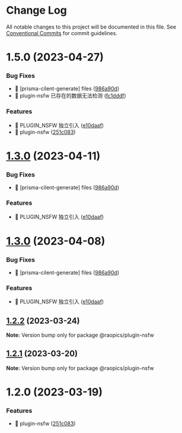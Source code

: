# Change Log

All notable changes to this project will be documented in this file.
See [Conventional Commits](https://conventionalcommits.org) for commit guidelines.

# 1.5.0 (2023-04-27)

### Bug Fixes

- 🐛 [prisma-cilent-generate] files ([986a90d](https://github.com/rao-pics/core/commit/986a90df674213cfe574bbb4a56651026f4397d5))
- 🐛 plugin-nsfw 已存在的数据无法检测 ([fc1dddf](https://github.com/rao-pics/core/commit/fc1dddfd882e97ddb123f005be23b780388ff84a))

### Features

- 🎸 PLUGIN_NSFW 独立引入 ([e10daaf](https://github.com/rao-pics/core/commit/e10daaf085c7c0443cdc8a1174c94e83e8a5b37a))
- 🎸 plugin-nsfw ([251c083](https://github.com/rao-pics/core/commit/251c0831cf1e4faf62ff929a10b100614e51019d))

# [1.3.0](https://github.com/rao-pics/core/compare/@raopics/plugin-nsfw@1.2.2...@raopics/plugin-nsfw@1.3.0) (2023-04-11)

### Bug Fixes

- 🐛 [prisma-cilent-generate] files ([986a90d](https://github.com/rao-pics/core/commit/986a90df674213cfe574bbb4a56651026f4397d5))

### Features

- 🎸 PLUGIN_NSFW 独立引入 ([e10daaf](https://github.com/rao-pics/core/commit/e10daaf085c7c0443cdc8a1174c94e83e8a5b37a))

# [1.3.0](https://github.com/rao-pics/core/compare/@raopics/plugin-nsfw@1.2.2...@raopics/plugin-nsfw@1.3.0) (2023-04-08)

### Bug Fixes

- 🐛 [prisma-cilent-generate] files ([986a90d](https://github.com/rao-pics/core/commit/986a90df674213cfe574bbb4a56651026f4397d5))

### Features

- 🎸 PLUGIN_NSFW 独立引入 ([e10daaf](https://github.com/rao-pics/core/commit/e10daaf085c7c0443cdc8a1174c94e83e8a5b37a))

## [1.2.2](https://github.com/rao-pics/core/compare/@raopics/plugin-nsfw@1.2.1...@raopics/plugin-nsfw@1.2.2) (2023-03-24)

**Note:** Version bump only for package @raopics/plugin-nsfw

## [1.2.1](https://github.com/rao-pics/core/compare/@raopics/plugin-nsfw@1.2.0...@raopics/plugin-nsfw@1.2.1) (2023-03-20)

**Note:** Version bump only for package @raopics/plugin-nsfw

# 1.2.0 (2023-03-19)

### Features

- 🎸 plugin-nsfw ([251c083](https://github.com/rao-pics/core/commit/251c0831cf1e4faf62ff929a10b100614e51019d))
